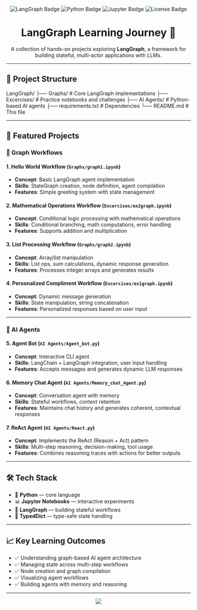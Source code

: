<p align="center">
  <img src="https://img.shields.io/badge/LangGraph-Learning%20Journey-blue?logo=python" alt="LangGraph Badge"/>
  <img src="https://img.shields.io/badge/Python-3.11+-yellow?logo=python" alt="Python Badge"/>
  <img src="https://img.shields.io/badge/Jupyter-Notebooks-orange?logo=jupyter" alt="Jupyter Badge"/>
  <img src="https://img.shields.io/badge/License-MIT-green" alt="License Badge"/>
</p>

<h1 align="center">LangGraph Learning Journey 🤖</h1>

<p align="center">
  A collection of hands-on projects exploring <strong>LangGraph</strong>, a framework for building stateful, multi-actor applications with LLMs.
</p>

---

## 📂 Project Structure
LangGraph/
├── Graphs/               # Core LangGraph implementations
├── Excercises/            # Practice notebooks and challenges
├── AI Agents/             # Python-based AI agents
├── requirements.txt       # Dependencies
└── README.md              # This file

---

## 🚀 Featured Projects

### 🔹 Graph Workflows

#### 1. Hello World Workflow (`Graphs/graph1.ipynb`)
- **Concept**: Basic LangGraph agent implementation  
- **Skills**: StateGraph creation, node definition, agent compilation  
- **Features**: Simple greeting system with state management  

#### 2. Mathematical Operations Workflow (`Excercises/ex2graph.ipynb`)
- **Concept**: Conditional logic processing with mathematical operations  
- **Skills**: Conditional branching, math computations, error handling  
- **Features**: Supports addition and multiplication  

#### 3. List Processing Workflow (`Graphs/graph2.ipynb`)
- **Concept**: Array/list manipulation  
- **Skills**: List ops, sum calculations, dynamic response generation  
- **Features**: Processes integer arrays and generates results  

#### 4. Personalized Compliment Workflow (`Excercises/ex1graph.ipynb`)
- **Concept**: Dynamic message generation  
- **Skills**: State manipulation, string concatenation  
- **Features**: Personalized responses based on user input  

---

### 🔹 AI Agents

#### 5. Agent Bot (`AI Agents/Agent_bot.py`)
- **Concept**: Interactive CLI agent  
- **Skills**: LangChain + LangGraph integration, user input handling  
- **Features**: Accepts messages and generates dynamic LLM responses  

#### 6. Memory Chat Agent (`AI Agents/Memory_chat_Agent.py`)
- **Concept**: Conversation agent with memory  
- **Skills**: Stateful workflows, context retention  
- **Features**: Maintains chat history and generates coherent, contextual responses  

#### 7. ReAct Agent (`AI Agents/React.py`)
- **Concept**: Implements the ReAct (Reason + Act) pattern  
- **Skills**: Multi-step reasoning, decision-making, tool usage  
- **Features**: Combines reasoning traces with actions for better outputs  

---

## 🛠️ Tech Stack

- 🐍 **Python** — core language  
- 📊 **Jupyter Notebooks** — interactive experiments  
- 🔗 **LangGraph** — building stateful workflows  
- 📝 **TypedDict** — type-safe state handling  

---

## 📈 Key Learning Outcomes

- ✅ Understanding graph-based AI agent architecture  
- ✅ Managing state across multi-step workflows  
- ✅ Node creation and graph compilation  
- ✅ Visualizing agent workflows  
- ✅ Building agents with memory and reasoning  

---

<p align="center">
  <a href="https://github.com/darshan3131"><img src="https://img.shields.io/badge/GitHub-darshan3131-black?logo=github"></a>
</p>